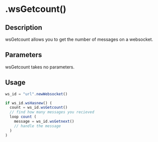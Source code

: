# .wsGetcount()

## Description

wsGetcount allows you to get the number of messages on a websocket.

## Parameters

wsGetcount takes no parameters.

## Usage

```javascript
ws_id = "url".newWebsocket()

if ws_id.wsHasnew() (
  count = ws_id.wsGetcount()
  // find how many messages you recieved
  loop count (
    message = ws_id.wsGetnext()
    // handle the message
  )
)
```